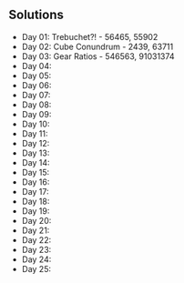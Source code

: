 ## Solutions 
* Day 01: Trebuchet?! - 56465, 55902
* Day 02: Cube Conundrum - 2439, 63711
* Day 03: Gear Ratios - 546563, 91031374
* Day 04:
* Day 05:
* Day 06:
* Day 07:
* Day 08:
* Day 09:
* Day 10:
* Day 11:
* Day 12:
* Day 13:
* Day 14:
* Day 15:
* Day 16:
* Day 17:
* Day 18:
* Day 19:
* Day 20:
* Day 21:
* Day 22:
* Day 23:
* Day 24:
* Day 25:
